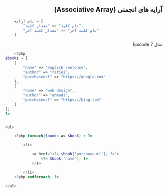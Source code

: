 <div class="body" dir="rtl">

  ## آرایه های انجمنی (Associative Array) 

<div dir="ltr">

```php
    نام آرایه = [
        "نام کلید" <= "مقدار کلید",
        "نام کلید آخر" <= "مقدار کلید آخر"
    ]
```
<div dir="rtl">

مثال Episode 7

<div dir="ltr">

```php
    <?php
$books = [
    [
        "name" => "english sentence",
        "author" => "rafiei",
        "purchaseurl" => "https://google.com"
    ],
    [
        "name" => "web design",
        "author" => "ahmadi",
        "purchaseurl" => "https://bing.com"
    ]
];
?>


<ul>

    <?php foreach($books as $book) : ?>

        <li>

            <a href="<?= $book['purchaseurl']; ?>">
                <?= $book['name']; ?>
            </a>

        </li>
    <?php endforeach; ?>

</ul>
```
